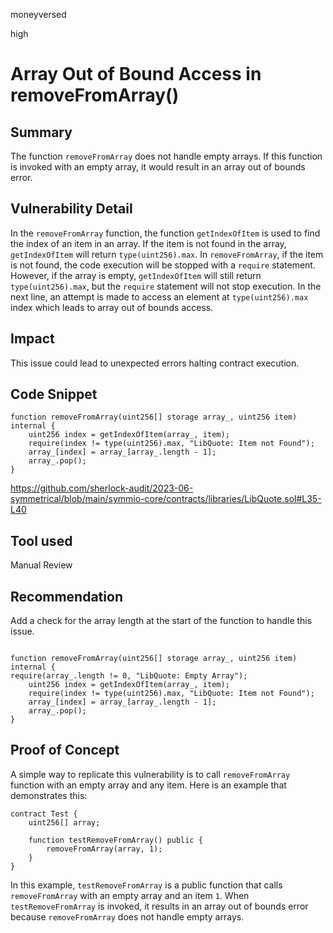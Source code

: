 moneyversed

high

# Array Out of Bound Access in removeFromArray()

## Summary

The function `removeFromArray` does not handle empty arrays. If this function is invoked with an empty array, it would result in an array out of bounds error.

## Vulnerability Detail

In the `removeFromArray` function, the function `getIndexOfItem` is used to find the index of an item in an array. If the item is not found in the array, `getIndexOfItem` will return `type(uint256).max`. In `removeFromArray`, if the item is not found, the code execution will be stopped with a `require` statement. However, if the array is empty, `getIndexOfItem` will still return `type(uint256).max`, but the `require` statement will not stop execution. In the next line, an attempt is made to access an element at `type(uint256).max` index which leads to array out of bounds access.

## Impact

This issue could lead to unexpected errors halting contract execution. 

## Code Snippet

```solidity
function removeFromArray(uint256[] storage array_, uint256 item) internal {
    uint256 index = getIndexOfItem(array_, item);
    require(index != type(uint256).max, "LibQuote: Item not Found");
    array_[index] = array_[array_.length - 1];
    array_.pop();
}
```

https://github.com/sherlock-audit/2023-06-symmetrical/blob/main/symmio-core/contracts/libraries/LibQuote.sol#L35-L40

## Tool used

Manual Review

## Recommendation

Add a check for the array length at the start of the function to handle this issue.

```solidity

function removeFromArray(uint256[] storage array_, uint256 item) internal { 
require(array_.length != 0, "LibQuote: Empty Array");
    uint256 index = getIndexOfItem(array_, item);
    require(index != type(uint256).max, "LibQuote: Item not Found");
    array_[index] = array_[array_.length - 1];
    array_.pop();
}

```

## Proof of Concept

A simple way to replicate this vulnerability is to call `removeFromArray` function with an empty array and any item. Here is an example that demonstrates this:

```solidity
contract Test {
    uint256[] array;

    function testRemoveFromArray() public {
        removeFromArray(array, 1);
    }
}
```

In this example, `testRemoveFromArray` is a public function that calls `removeFromArray` with an empty array and an item `1`. When `testRemoveFromArray` is invoked, it results in an array out of bounds error because `removeFromArray` does not handle empty arrays.
